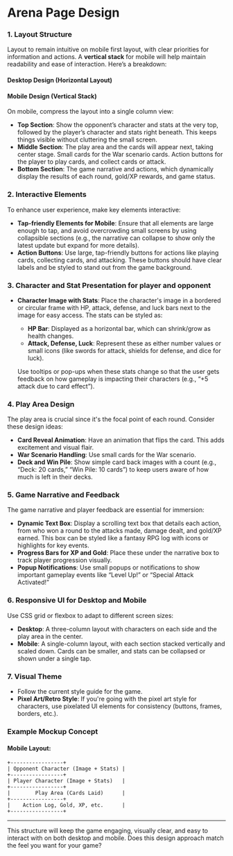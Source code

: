 # Arena Page Design

### 1. **Layout Structure**
Layout to remain intuitive on mobile first layout, with clear priorities for information and actions. A **vertical stack** for mobile will help maintain readability and ease of interaction. Here’s a breakdown:

#### **Desktop Design (Horizontal Layout)**

#### **Mobile Design (Vertical Stack)**
On mobile, compress the layout into a single column view:
- **Top Section**: Show the opponent’s character and stats at the very top, followed by the player’s character and stats right beneath. This keeps things visible without cluttering the small screen.
- **Middle Section**: The play area and the cards will appear next, taking center stage. Small cards for the War scenario cards. Action buttons for the player to play cards, and collect cards or attack.
- **Bottom Section**: The game narrative and actions, which dynamically display the results of each round, gold/XP rewards, and game status.

### 2. **Interactive Elements**
To enhance user experience, make key elements interactive:
- **Tap-friendly Elements for Mobile**: Ensure that all elements are large enough to tap, and avoid overcrowding small screens by using collapsible sections (e.g., the narrative can collapse to show only the latest update but expand for more details).
- **Action Buttons**: Use large, tap-friendly buttons for actions like playing cards, collecting cards, and attacking. These buttons should have clear labels and be styled to stand out from the game background.

### 3. **Character and Stat Presentation for player and opponent**
- **Character Image with Stats**: Place the character's image in a bordered or circular frame with HP, attack, defense, and luck bars next to the image for easy access. The stats can be styled as:
  - **HP Bar**: Displayed as a horizontal bar, which can shrink/grow as health changes.
  - **Attack, Defense, Luck**: Represent these as either number values or small icons (like swords for attack, shields for defense, and dice for luck).
  
  Use tooltips or pop-ups when these stats change so that the user gets feedback on how gameplay is impacting their characters (e.g., “+5 attack due to card effect”).

### 4. **Play Area Design**
The play area is crucial since it's the focal point of each round. Consider these design ideas:
- **Card Reveal Animation**: Have an animation that flips the card. This adds excitement and visual flair.
- **War Scenario Handling**: Use small cards for the War scenario.
- **Deck and Win Pile**: Show simple card back images with a count (e.g., “Deck: 20 cards,” “Win Pile: 10 cards”) to keep users aware of how much is left in their decks.

### 5. **Game Narrative and Feedback**
The game narrative and player feedback are essential for immersion:
- **Dynamic Text Box**: Display a scrolling text box that details each action, from who won a round to the attacks made, damage dealt, and gold/XP earned. This box can be styled like a fantasy RPG log with icons or highlights for key events.
- **Progress Bars for XP and Gold**: Place these under the narrative box to track player progression visually.
- **Popup Notifications**: Use small popups or notifications to show important gameplay events like “Level Up!” or “Special Attack Activated!”

### 6. **Responsive UI for Desktop and Mobile**
Use CSS grid or flexbox to adapt to different screen sizes:
- **Desktop**: A three-column layout with characters on each side and the play area in the center.
- **Mobile**: A single-column layout, with each section stacked vertically and scaled down. Cards can be smaller, and stats can be collapsed or shown under a single tap.

### 7. **Visual Theme**
- Follow the current style guide for the game.
- **Pixel Art/Retro Style**: If you're going with the pixel art style for characters, use pixelated UI elements for consistency (buttons, frames, borders, etc.).

### Example Mockup Concept


#### **Mobile Layout**:
```
+-----------------+
| Opponent Character (Image + Stats) |
+-----------------+
| Player Character (Image + Stats)   |
+-----------------+
|        Play Area (Cards Laid)      |
+-----------------+
|    Action Log, Gold, XP, etc.      |
+-----------------+
```

---

This structure will keep the game engaging, visually clear, and easy to interact with on both desktop and mobile. Does this design approach match the feel you want for your game?
